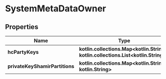
# SystemMetaDataOwner

## Properties
Name | Type | Description | Notes
------------ | ------------- | ------------- | -------------
**hcPartyKeys** | **kotlin.collections.Map&lt;kotlin.String, kotlin.collections.List&lt;kotlin.String&gt;&gt;** |  | 
**privateKeyShamirPartitions** | **kotlin.collections.Map&lt;kotlin.String, kotlin.String&gt;** |  | 



